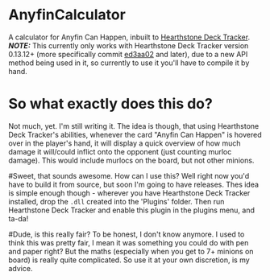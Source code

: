 # AnyfinCalculator
A calculator for Anyfin Can Happen, inbuilt to [Hearthstone Deck Tracker](https://github.com/Epix37/Hearthstone-Deck-Tracker/). ***NOTE:*** This currently only works with Hearthstone Deck Tracker version 0.13.12+ (more specifically commit [ed3aa02](https://github.com/Epix37/Hearthstone-Deck-Tracker/commit/ed3aa025a59faee1f46e3f9e6bc14a3229e09363) and later), due to a new API method being used in it, so currently to use it you'll have to compile it by hand.

# So what exactly does this do?
Not much, yet. I'm still writing it. The idea is though, that using Hearthstone Deck Tracker's abilities, whenever the card "Anyfin Can Happen" is hovered over in the player's hand, it will display a quick overview of how much damage it will/could inflict onto the opponent (just counting murloc damage). This would include murlocs on the board, but not other minions.

#Sweet, that sounds awesome. How can I use this?
Well right now you'd have to build it from source, but soon I'm going to have releases. Thes idea is simple enough though - wherever you have Hearthstone Deck Tracker installed, drop the `.dll` created into the 'Plugins' folder. Then run Hearthstone Deck Tracker and enable this plugin in the plugins menu, and ta-da!

#Dude, is this really fair?
To be honest, I don't know anymore. I used to think this was pretty fair, I mean it was something you could do with pen and paper right? But the maths (especially when you get to 7+ minions on board) is really quite complicated. So use it at your own discretion, is my advice.
